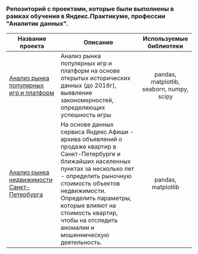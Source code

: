### Репозиторий с проектами, которые были выполнены в рамках обучения в Яндекс.Практикуме, профессии "Аналитик данных".
| Название проекта | Описание                             | Используемые библиотеки |
|------------------|--------------------------------------|:-----------------------:|
|[Анализ рынка популярных игр и платформ](https://github.com/Faskhutdinova/edu_projects/tree/master/game_project)| Анализ рынка популярных игр и платформ на основе открытых исторических данных (до 2016г), выявление закономерностей, определяющих успешность игры | pandas, matplotlib, seaborn, numpy, scipy|
|[Анализ рынка недвижимости Санкт-Петербурга](https://github.com/Faskhutdinova/edu_projects/tree/master/spb_real_estate) | На основе данных сервиса Яндекс.Афиши - архива объявлений о продаже квартир в Санкт-Петербурге и ближайших населенных пунктах за несколько лет - определить рыночную стоимость объектов недвижимости. Определить параметры, которые влияют на стоимость квартир, чтобы на отследить аномалии и мошенническую деятельность.| pandas, matplotlib
